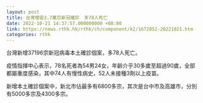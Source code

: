 ```yaml
---
layout: post
title: 台灣增逾3.7萬宗新冠確診　多78人死亡
date: 2022-10-21 14:37:57.000000000 +08:00
link: https://news.rthk.hk/rthk/ch/component/k2/1672052-20221021.htm
categories: rthk
---
```


台灣新增37196宗新冠病毒本土確診個案，多78人死亡。

疫情指揮中心表示，78名死者為54男24女，年齡介乎30多歲至超過90歲，全部都屬重度感染，其中74人有慢性病史，52人未接種3劑以上疫苗。

新增本土確診個案中，新北市佔最多有6800多宗，其次是台中市及高雄市，分別有5000多宗及4300多宗。

